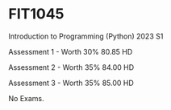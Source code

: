 # FIT1045
Introduction to Programming (Python) 2023 S1

Assessment 1 - Worth 30%
80.85 HD

Assessment 2 - Worth 35%
84.00 HD

Assessment 3 - Worth 35%
85.00 HD

No Exams. 
